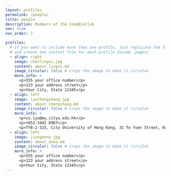 ```yaml
---
layout: profiles
permalink: /people/
title: people
description: Members of the CompBioClub
nav: true
nav_order: 7

profiles:
  # if you want to include more than one profile, just replicate the following block
  # and create one content file for each profile inside _pages/
  - align: right
    image: chenlingxi.jpg
    content: about_lingxi.md
    image_circular: false # crops the image to make it circular
    more_info: >
      <p>555 your office number</p>
      <p>123 your address street</p>
      <p>Your City, State 12345</p>
  - align: left
    image: lyuchengshang.jpg
    content: about_chengshang.md
    image_circular: false # crops the image to make it circular
    more_info: >
      <p>cs.lyu@my.cityu.edu.hk</p>
      <p>+852-3442 6967</p>
      <p>TYB-2-315, City University of Hong Kong, 31 To Yuen Street, Kowloon Tong</p>
  - align: left
    image: jianganna.jpg
    content: about_anna.md
    image_circular: false # crops the image to make it circular
    more_info: >
      <p>555 your office number</p>
      <p>123 your address street</p>
      <p>Your City, State 12345</p>      
---
```

